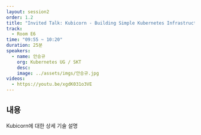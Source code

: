 ```yaml
---
layout: session2
order: 1.2
title: "Invited Talk: Kubicorn - Building Simple Kubernetes Infrastructure"
track:
  - Room E6
time: "09:55 ~ 10:20"
duration: 25분
speakers:
  - name: 안승규
    org: Kubernetes UG / SKT
    desc: 
    image: ../assets/imgs/안승규.jpg
videos:
  - https://youtu.be/xgdK031o3VE
---
```

## 내용 
Kubicorn에 대한 상세 기술 설명 
